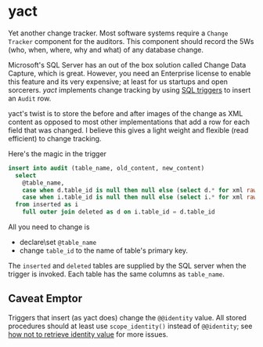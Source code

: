 # yact

Yet another change tracker.  Most software systems require a `Change Tracker` component for the auditors.  This component should record the 5Ws (who, when, where, why and what) of any database change.

Microsoft's SQL Server has an out of the box solution called Change Data Capture, which is great.  However, you need an Enterprise license to enable this feature and its very expensive;  at least for us startups and open sorcerers. *yact* implements change tracking by using [SQL triggers]() to insert an `Audit` row.  

yact's twist is to store the before and after images of the change as XML content as opposed to most other implementations that add a row for each field that was changed.  I believe this gives a light weight and flexible (read efficient) to change tracking.

Here's the magic in the trigger
```sql
insert into audit (table_name, old_content, new_content) 
  select 
    @table_name,
    case when d.table_id is null then null else (select d.* for xml raw) end,
    case when i.table_id is null then null else (select i.* for xml raw) end
  from inserted as i
    full outer join deleted as d on i.table_id = d.table_id
```
All you need to change is 
* declare\set `@table_name`
* change `table_id` to the name of table's primary key.

The `inserted` and `deleted` tables are supplied by the SQL server when the trigger is invoked.  Each table has the same columns as `table_name`.

## Caveat Emptor

Triggers that insert (as yact does) change the `@@identity` value.  All stored procedures should at least use `scope_identity()` instead of `@@identity`; see [how not to retrieve identity value](http://www.sqlbadpractices.com/how-not-to-retrieve-identity-value/) for more issues.





